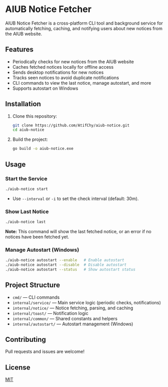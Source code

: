 # AIUB Notice Fetcher

AIUB Notice Fetcher is a cross-platform CLI tool and background service for automatically fetching, caching,
and notifying users about new notices from the AIUB website.

## Features

- Periodically checks for new notices from the AIUB website
- Caches fetched notices locally for offline access
- Sends desktop notifications for new notices
- Tracks seen notices to avoid duplicate notifications
- CLI commands to view the last notice, manage autostart, and more
- Supports autostart on Windows

## Installation

1. Clone this repository:

   ```sh
   git clone https://github.com/AtifChy/aiub-notice.git
   cd aiub-notice
   ```

2. Build the project:

   ```sh
   go build -o aiub-notice.exe
   ```

## Usage

### Start the Service

```sh
./aiub-notice start
```

- Use `--interval` or `-i` to set the check interval (default: 30m).

### Show Last Notice

```sh
./aiub-notice last
```

**Note:** This command will show the last fetched notice, or an error if no notices have been fetched yet.

### Manage Autostart (Windows)

```sh
./aiub-notice autostart --enable   # Enable autostart
./aiub-notice autostart --disable  # Disable autostart
./aiub-notice autostart --status   # Show autostart status
```

## Project Structure

- `cmd/` — CLI commands
- `internal/service/` — Main service logic (periodic checks, notifications)
- `internal/notice/` — Notice fetching, parsing, and caching
- `internal/toast/` — Notification logic
- `internal/common/` — Shared constants and helpers
- `internal/autostart/` — Autostart management (Windows)

## Contributing

Pull requests and issues are welcome!

## License

[MIT](./LICENSE)

